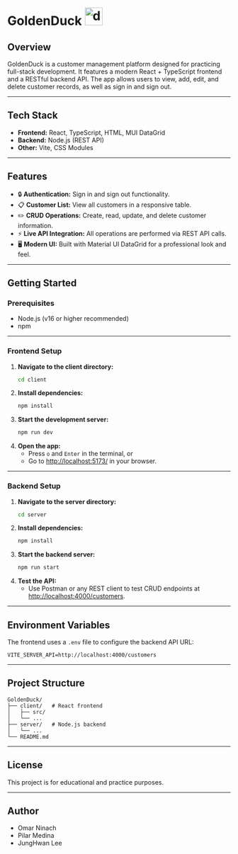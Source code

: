 # GoldenDuck <img width="40" height="40" alt="duck" src="https://github.com/user-attachments/assets/945a561e-59d0-48a7-9950-4028e8397ba8" />

## Overview


GoldenDuck is a customer management platform designed for practicing full-stack development. It features a modern React + TypeScript frontend and a RESTful backend API. The app allows users to view, add, edit, and delete customer records, as well as sign in and sign out.

---

## Tech Stack

- **Frontend:** React, TypeScript, HTML, MUI DataGrid
- **Backend:** Node.js (REST API)
- **Other:** Vite, CSS Modules

---

## Features

- 🔒 **Authentication:** Sign in and sign out functionality.
- 📋 **Customer List:** View all customers in a responsive table.
- ✏️ **CRUD Operations:** Create, read, update, and delete customer information.
- ⚡ **Live API Integration:** All operations are performed via REST API calls.
- 🖥️ **Modern UI:** Built with Material UI DataGrid for a professional look and feel.

---

## Getting Started

### Prerequisites

- Node.js (v16 or higher recommended)
- npm

---

### Frontend Setup

1. **Navigate to the client directory:**
   ```sh
   cd client
   ```
2. **Install dependencies:**
   ```sh
   npm install
   ```
3. **Start the development server:**
   ```sh
   npm run dev
   ```
4. **Open the app:**
   - Press `o` and `Enter` in the terminal, or  
   - Go to [http://localhost:5173/](http://localhost:5173/) in your browser.

---

### Backend Setup

1. **Navigate to the server directory:**
   ```sh
   cd server
   ```
2. **Install dependencies:**
   ```sh
   npm install
   ```
3. **Start the backend server:**
   ```sh
   npm run start
   ```
4. **Test the API:**
   - Use Postman or any REST client to test CRUD endpoints at [http://localhost:4000/customers](http://localhost:4000/customers).

---

## Environment Variables

The frontend uses a `.env` file to configure the backend API URL:

```env
VITE_SERVER_API=http://localhost:4000/customers
```

---

## Project Structure

```
GoldenDuck/
├── client/   # React frontend
│   ├── src/
│   └── ...
├── server/   # Node.js backend
│   └── ...
└── README.md
```

---

## License

This project is for educational and practice purposes.

---

## Author

- Omar Ninach
- Pilar Medina
- JungHwan Lee
